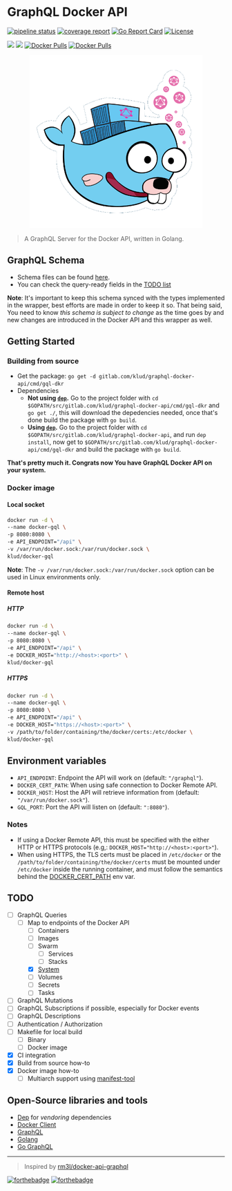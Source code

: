 # GraphQL Docker API

[![pipeline status](https://gitlab.com/klud/graphql-docker-api/badges/master/pipeline.svg)](https://gitlab.com/klud/graphql-docker-api/commits/master) [![coverage report](https://gitlab.com/klud/graphql-docker-api/badges/master/coverage.svg)](https://gitlab.com/klud/graphql-docker-api/commits/master) [![Go Report Card](https://goreportcard.com/badge/gitlab.com/klud/graphql-docker-api)](https://goreportcard.com/report/gitlab.com/klud/graphql-docker-api) [![License](https://img.shields.io/badge/license-MIT-green.svg?style=flat)](LICENSE)

[![](https://images.microbadger.com/badges/image/klud/docker-gql.svg)](https://microbadger.com/images/klud/docker-gql "Get your own image badge on microbadger.com") [![](https://images.microbadger.com/badges/version/klud/docker-gql.svg)](https://microbadger.com/images/klud/docker-gql "Get your own version badge on microbadger.com") [![Docker Pulls](https://img.shields.io/docker/pulls/klud/docker-gql.svg)](https://hub.docker.com/r/klud/docker-gql/) [![Docker Pulls](https://img.shields.io/docker/stars/klud/docker-gql.svg)](https://hub.docker.com/r/klud/docker-gql/) 

<p align="center"> <img src="resources/docker-go-graphql.png" alt="Logo" width="400"></p>

> A GraphQL Server for the Docker API, written in Golang.

## GraphQL Schema

* Schema files can be found [here](resources/schema).
* You can check the query-ready fields in the [TODO list](#todo)

**Note**: It's important to keep this schema synced with the types implemented in the wrapper, best efforts are made in order to keep it so. That being said, You need to know *this schema is subject to change* as the time goes by and new changes are introduced in the Docker API and this wrapper as well.

## Getting Started

### Building from source

* Get the package: `go get -d gitlab.com/klud/graphql-docker-api/cmd/gql-dkr`
* Dependencies
  * **Not using [`dep`](README.md#open-source-libraries-and-tools).** Go to the project folder with `cd $GOPATH/src/gitlab.com/klud/graphql-docker-api/cmd/gql-dkr` and `go get ./`, this will download the depedencies needed, once that's done build the package with `go build`.
  * **Using [`dep`](README.md#open-source-libraries-and-tools).** Go to the project folder with `cd $GOPATH/src/gitlab.com/klud/graphql-docker-api`, and run `dep install`, now get to `$GOPATH/src/gitlab.com/klud/graphql-docker-api/cmd/gql-dkr` and build the package with `go build`.

**That's pretty much it. Congrats now You have GraphQL Docker API on your system.**

### Docker image

#### Local socket

```sh
docker run -d \
--name docker-gql \
-p 8080:8080 \
-e API_ENDPOINT="/api" \
-v /var/run/docker.sock:/var/run/docker.sock \
klud/docker-gql
```

**Note**: The `-v /var/run/docker.sock:/var/run/docker.sock` option can be used in Linux environments only.

#### Remote host

##### HTTP

```sh
docker run -d \
--name docker-gql \
-p 8080:8080 \
-e API_ENDPOINT="/api" \
-e DOCKER_HOST="http://<host>:<port>" \
klud/docker-gql
```

##### HTTPS

```sh
docker run -d \
--name docker-gql \
-p 8080:8080 \
-e API_ENDPOINT="/api" \
-e DOCKER_HOST="https://<host>:<port>" \
-v /path/to/folder/containing/the/docker/certs:/etc/docker \
klud/docker-gql
```

## Environment variables

* `API_ENDPOINT`: Endpoint the API will work on (default: `"/graphql"`).
* `DOCKER_CERT_PATH`: When using safe connection to Docker Remote API.
* `DOCKER_HOST`: Host the API will retrieve information from (default: `"/var/run/docker.sock"`).
* `GQL_PORT`: Port the API will listen on (default: `":8080"`).

### Notes

* If using a Docker Remote API, this must be specified with the either HTTP or HTTPS protocols (e.g,: `DOCKER_HOST="http://<host>:<port>"`).
* When using HTTPS, the TLS certs must be placed in `/etc/docker` or the `/path/to/folder/containing/the/docker/certs` must be mounted under `/etc/docker` inside the running container, and must follow the semantics behind the [DOCKER_CERT_PATH](https://docs.docker.com/engine/security/https/#create-a-ca-server-and-client-keys-with-openssl) env var.

## TODO

* [ ] GraphQL Queries
    * [ ] Map to endpoints of the Docker API
      * [ ] Containers
      * [ ] Images
      * [ ] Swarm
          * [ ] Services
          * [ ] Stacks
      * [x] [System](resources/schema/system.graphql)
      * [ ] Volumes
      * [ ] Secrets
      * [ ] Tasks
* [ ] GraphQL Mutations
* [ ] GraphQL Subscriptions if possible, especially for Docker events
* [ ] GraphQL Descriptions
* [ ] Authentication / Authorization
* [ ] Makefile for local build
    * [ ] Binary
    * [ ] Docker image
* [x] CI integration
* [x] Build from source how-to
* [x] Docker image how-to
    * [ ] Multiarch support using [manifest-tool](https://github.com/estesp/manifest-tool)

## Open-Source libraries and tools

* [Dep](https://github.com/golang/dep) for *vendoring* dependencies
* [Docker Client](https://github.com/moby/moby/tree/master/client)
* [GraphQL](http://graphql.org)
* [Golang](https://golang.org/)
* [Go GraphQL](https://github.com/graphql-go/graphql)

---
> Inspired by [rm3l/docker-api-graphql](https://github.com/rm3l/docker-api-graphql)

[![forthebadge](https://forthebadge.com/images/badges/built-with-love.svg)](https://forthebadge.com) [![forthebadge](https://forthebadge.com/images/badges/kinda-sfw.svg)](https://forthebadge.com)